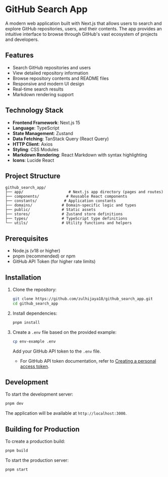 # GitHub Search App

A modern web application built with Next.js that allows users to search and explore GitHub repositories, users, and their contents. The app provides an intuitive interface to browse through GitHub's vast ecosystem of projects and developers.

## Features

- Search GitHub repositories and users
- View detailed repository information
- Browse repository contents and README files
- Responsive and modern UI design
- Real-time search results
- Markdown rendering support

## Technology Stack

- **Frontend Framework**: Next.js 15
- **Language**: TypeScript
- **State Management**: Zustand
- **Data Fetching**: TanStack Query (React Query)
- **HTTP Client**: Axios
- **Styling**: CSS Modules
- **Markdown Rendering**: React Markdown with syntax highlighting
- **Icons**: Lucide React

## Project Structure

```
github_search_app/
├── app/                    # Next.js app directory (pages and routes)
├── components/            # Reusable React components
├── constants/            # Application constants
├── domains/             # Domain-specific logic and types
├── public/              # Static assets
├── stores/              # Zustand store definitions
├── types/               # TypeScript type definitions
└── utils/               # Utility functions and helpers
```

## Prerequisites

- Node.js (v18 or higher)
- pnpm (recommended) or npm
- GitHub API Token (for higher rate limits)

## Installation

1. Clone the repository:

   ```bash
   git clone https://github.com/zulhijaya18/github_search_app.git
   cd github_search_app
   ```

2. Install dependencies:

   ```bash
   pnpm install
   ```

3. Create a `.env` file based on the provided example:

   ```bash
   cp env-example .env
   ```

   Add your GitHub API token to the `.env` file.

   - For GitHub API token documentation, refer to [Creating a personal access token](https://docs.github.com/en/authentication/keeping-your-account-and-data-secure/creating-a-personal-access-token).

## Development

To start the development server:

```bash
pnpm dev
```

The application will be available at `http://localhost:3000`.

## Building for Production

To create a production build:

```bash
pnpm build
```

To start the production server:

```bash
pnpm start
```
